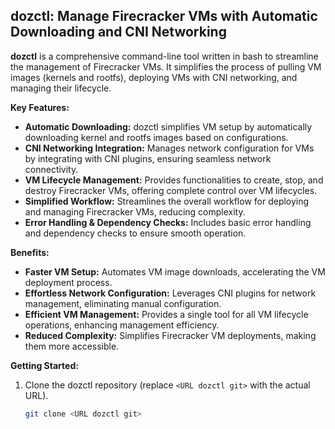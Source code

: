 ## dozctl: Manage Firecracker VMs with Automatic Downloading and CNI Networking

**dozctl** is a comprehensive command-line tool written in bash to streamline the management of Firecracker VMs. It simplifies the process of pulling VM images (kernels and rootfs), deploying VMs with CNI networking, and managing their lifecycle.

**Key Features:**

* **Automatic Downloading:**  dozctl simplifies VM setup by automatically downloading kernel and rootfs images based on configurations.
* **CNI Networking Integration:** Manages network configuration for VMs by integrating with CNI plugins, ensuring seamless network connectivity.
* **VM Lifecycle Management:** Provides functionalities to create, stop, and destroy Firecracker VMs, offering complete control over VM lifecycles.
* **Simplified Workflow:** Streamlines the overall workflow for deploying and managing Firecracker VMs, reducing complexity.
* **Error Handling & Dependency Checks:** Includes basic error handling and dependency checks to ensure smooth operation.

**Benefits:**

* **Faster VM Setup:** Automates VM image downloads, accelerating the VM deployment process.
* **Effortless Network Configuration:** Leverages CNI plugins for network management, eliminating manual configuration.
* **Efficient VM Management:** Provides a single tool for all VM lifecycle operations, enhancing management efficiency.
* **Reduced Complexity:** Simplifies Firecracker VM deployments, making them more accessible.

**Getting Started:**

1. Clone the dozctl repository (replace `<URL dozctl git>` with the actual URL).

   ```bash
   git clone <URL dozctl git>
